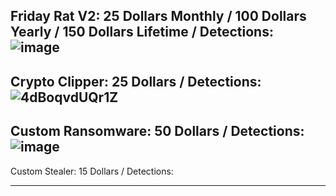 Friday Rat V2: 25 Dollars Monthly / 100 Dollars Yearly / 150 Dollars Lifetime 
/ Detections:
![image](https://user-images.githubusercontent.com/103219372/169676173-406ae131-e579-44cd-bd68-d157c9ba7353.png)
-------------------------------------------------------------------------------------------
Crypto Clipper: 25 Dollars / Detections: 
![4dBoqvdUQr1Z](https://user-images.githubusercontent.com/103219372/169676453-de089869-4338-4ab4-9646-37c16e85e833.png)
-------------------------------------------------------------------------------------------
Custom Ransomware: 50 Dollars / Detections: 
![image](https://user-images.githubusercontent.com/103219372/169705476-a96af249-6422-49cc-9117-458f7f29995f.png)
-------------------------------------------------------------------------------------------
Custom Stealer: 15 Dollars / Detections: 

-------------------------------------------------------------------------------------------
